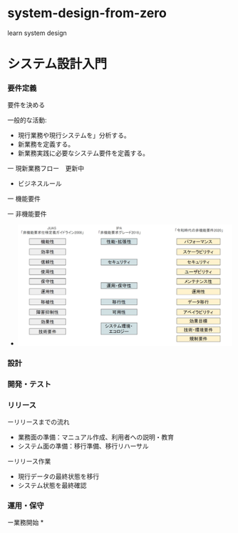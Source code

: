 # system-design-from-zero
learn system design

# システム設計入門

### 要件定義

要件を決める

一般的な活動:

* 現行業務や現行システムを」分析する。
* 新業務を定義する。
* 新業務実践に必要なシステム要件を定義する。

一 現新業務フロー　更新中
* ビジネスルール

一 機能要件

一 非機能要件
* <p align="center">
  <img src="images/reiwa_sysdesign_12_01.jpg">
  <br/>
</p>

### 設計


### 開発・テスト

### リリース
ーリリースまでの流れ
* 業務面の準備：マニュアル作成、利用者への説明・教育
* システム面の準備：移行準備、移行リハーサル

ーリリース作業
* 現行データの最終状態を移行
* システム状態を最終確認

### 運用・保守

  
ー業務開始
* 
